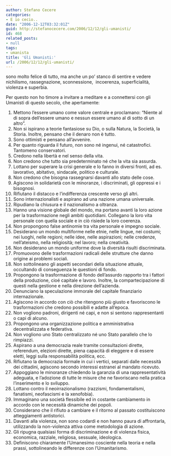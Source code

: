 ```yaml
---
author: Stefano Cecere
categories:
- E io cecio..
date: "2006-12-12T03:32:01Z"
guid: http://stefanocecere.com/2006/12/12/gli-umanisti/
id: 468
related_posts:
- null
tags:
- umanista
title: 'Gli Umanisti:'
url: /2006/12/12/gli-umanisti/
---
```


sono molto felice di tutto, ma anche un po&#8217; stanco di sentire e vedere nichilismo, rassegnazione, sconnessione,  incoerenza, superficialità, violenza e superbia.

Per questo non ho timore a invitare a meditare e a connettersi con gli Umanisti di questo secolo, che apertamente:

  1. Mettono l&#8217;essere umano come valore centrale e proclamano: &#8220;Niente al di sopra dell&#8217;essere umano e nessun essere umano al di sotto di un altro&#8221;.
  2. Non si ispirano a teorie fantasiose su Dio, o sulla Natura, la Società, la Storia. Inoltre, pensano che il denaro non è tutto.
  3. Sono ottimisti e pensano all&#8217;avvenire.
  4. Per quanto riguarda il futuro, non sono né ingenui, né catastrofici. Tantomeno conservatori.
  5. Credono nella libertà e nel senso della vita.
  6. Non credono che tutto sia predeterminato né che la vita sia assurda.
  7. Lottano per superare la crisi generale e lo fanno in diversi fronti, ad es. lavorativo, abitativo, sindacale, politico e culturale.
  8. Non credono che bisogna rassegnarsi davanti allo stato delle cose.
  9. Agiscono in solidarietà con le minoranze, i discriminati, gli oppressi e i bisognosi.
 10. Rifiutano il distacco e l&#8217;indifferenza crescente verso gli altri.
 11. Sono internazionalisti e aspirano ad una nazione umana universale.
 12. Ripudiano la chiusura e il nazionalismo a oltranza.
 13. Hanno una visione globale del mondo, ma portano avanti la loro azione per la trasformazione negli ambiti quotidiani. Collegano la loro vita personale con quella sociale e in ciò risiede la loro coerenza.
 14. Non propongono false antinomie tra vita personale e impegno sociale.
 15. Desiderano un mondo multiforme nelle etnie, nelle lingue, nei costumi; nei luoghi, nelle regioni; nelle idee, nelle aspirazioni; nelle credenze, nell&#8217;ateismo, nella religiosità; nel lavoro; nella creatività.
 16. Non desiderano un mondo uniforme dove la diversità risulti discriminata.
 17. Promuovono delle trasformazioni radicali delle strutture che danno origine ai problemi sociali.
 18. Non sottolineano gli aspetti secondari della situazione attuale, occultando di conseguenza le questioni di fondo.
 19. Propongono la trasformazione di fondo dell&#8217;assurdo rapporto tra i fattori della produzione, cioé capitale e lavoro. Inoltre, la compartecipazione di questi nella gestione e nella direzione dell&#8217;azienda.
 20. Denunciano la speculazione immorale del capitale finanziario internazionale.
 21. Agiscono in accordo con ciò che ritengono più giusto e favoriscono le trasformazioni che credono possibili e adatte all&#8217;epoca.
 22. Non vogliono padroni, dirigenti né capi, e non si sentono rappresentanti o capi di alcuno.
 23. Propongono una organizzazione politica e amministrativa decentralizzata e federativa.
 24. Non vogliono uno Stato centralizzato né uno Stato parallelo che lo rimpiazzi.
 25. Aspirano a una democrazia reale tramite consultazioni dirette, referendum, elezioni dirette, piena capacità di eleggere e di essere eletti, leggi sulla responsabilità politica, ecc.
 26. Rifiutano la democrazia formale in cui i vertici, separati dalle necessità dei cittadini, agiscono secondo interessi estranei al mandato ricevuto.
 27. Appoggiano le minoranze chiedendo la garanzia di una rappresentatività adeguata, e l&#8217;adozione di tutte le misure che ne favoriscano nella pratica l&#8217;inserimento e lo sviluppo.
 28. Lottano contro il neoirrazionalismo (razzismi, fondamentalismi, fanatismi, neofascismi e la xenofobia).
 29. Immaginano una società flessibile ed in costante cambiamento in accordo con le necessità dinamiche dei popoli.
 30. Considerano che il rifiuto a cambiare e il ritorno al passato costituiscono atteggiamenti antistorici.
 31. Davanti alla violenza, non sono codardi e non hanno paura di affrontarla, utilizzando la non-violenza attiva come metodologia di azione.
 32. Gli ripugna qualsiasi forma di discriminazione e di violenza fisica, economica, razziale, religiosa, sessuale, ideologica.
 33. Definiscono chiaramente l&#8217;Umanesimo cosciente nella teoria e nella prassi, sottolineando le differenze con l&#8217;Umanitarismo.
